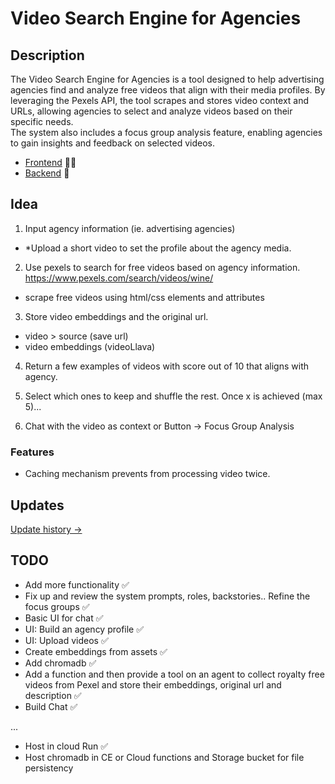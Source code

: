 # Video Search Engine for Agencies

## Description
The Video Search Engine for Agencies is a tool designed to help advertising agencies find and analyze free videos that align with their media profiles. By leveraging the Pexels API, the tool scrapes and stores video context and URLs, allowing agencies to select and analyze videos based on their specific needs.  
The system also includes a focus group analysis feature, enabling agencies to gain insights and feedback on selected videos.

- [Frontend](https://agency-video-chat-frontend-583182365017.europe-west2.run.app) 🧑‍💻
- [Backend](https://agency-video-chat-backend-wwsbodm2ma-nw.a.run.app/docs) 💼
 

## Idea
1. Input agency information (ie. advertising agencies)
- *Upload a short video to set the profile about the agency media.

2. Use pexels to search for free videos based on agency information. 
https://www.pexels.com/search/videos/wine/
- scrape free videos using html/css elements and attributes

3. Store video embeddings and the original url.
- video > source (save url)
- video embeddings (videoLlava)

4. Return a few examples of videos with score out of 10 that aligns with agency.

5. Select which ones to keep and shuffle the rest. Once x is achieved (max 5)... 

6. Chat with the video as context or Button -> Focus Group Analysis

### Features
- Caching mechanism prevents from processing video twice.

## Updates

[Update history ->](https://github.com/brunoboto96/agency_video_chat/blob/main/updates.md)

## TODO
- Add more functionality ✅
- Fix up and review the system prompts, roles, backstories.. Refine the focus groups ✅
- Basic UI for chat ✅
- UI: Build an agency profile ✅
- UI: Upload videos ✅
- Create embeddings from assets ✅
- Add chromadb ✅
- Add a function and then provide a tool on an agent to collect royalty free videos from Pexel and store their embeddings, original url and description ✅
- Build Chat ✅

...

- Host in cloud Run ✅ 
- Host chromadb in CE or Cloud functions and Storage bucket for file persistency